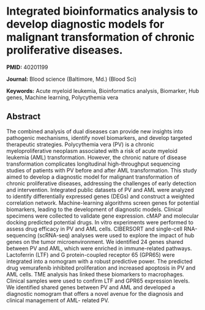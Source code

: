# Integrated bioinformatics analysis to develop diagnostic models for malignant transformation of chronic proliferative diseases.

**PMID:** 40201199

**Journal:** Blood science (Baltimore, Md.) (Blood Sci)

**Keywords:** Acute myeloid leukemia, Bioinformatics analysis, Biomarker, Hub genes, Machine learning, Polycythemia vera

## Abstract

The combined analysis of dual diseases can provide new insights into pathogenic mechanisms, identify
novel biomarkers, and develop targeted therapeutic strategies. Polycythemia vera (PV) is a chronic
myeloproliferative neoplasm associated with a risk of acute myeloid leukemia (AML) transformation.
However, the chronic nature of disease transformation complicates longitudinal high-throughput
sequencing studies of patients with PV before and after AML transformation. This study aimed to
develop a diagnostic model for malignant transformation of chronic proliferative diseases,
addressing the challenges of early detection and intervention. Integrated public datasets of PV and
AML were analyzed to identify differentially expressed genes (DEGs) and construct a weighted
correlation network. Machine-learning algorithms screen genes for potential biomarkers, leading to
the development of diagnostic models. Clinical specimens were collected to validate gene expression.
cMAP and molecular docking predicted potential drugs. In vitro experiments were performed to assess
drug efficacy in PV and AML cells. CIBERSORT and single-cell RNA-sequencing (scRNA-seq) analyses
were used to explore the impact of hub genes on the tumor microenvironment. We identified 24 genes
shared between PV and AML, which were enriched in immune-related pathways. Lactoferrin (LTF) and G
protein-coupled receptor 65 (GPR65) were integrated into a nomogram with a robust predictive power.
The predicted drug vemurafenib inhibited proliferation and increased apoptosis in PV and AML cells.
TME analysis has linked these biomarkers to macrophages. Clinical samples were used to confirm LTF
and GPR65 expression levels. We identified shared genes between PV and AML and developed a
diagnostic nomogram that offers a novel avenue for the diagnosis and clinical management of AML-
related PV.
